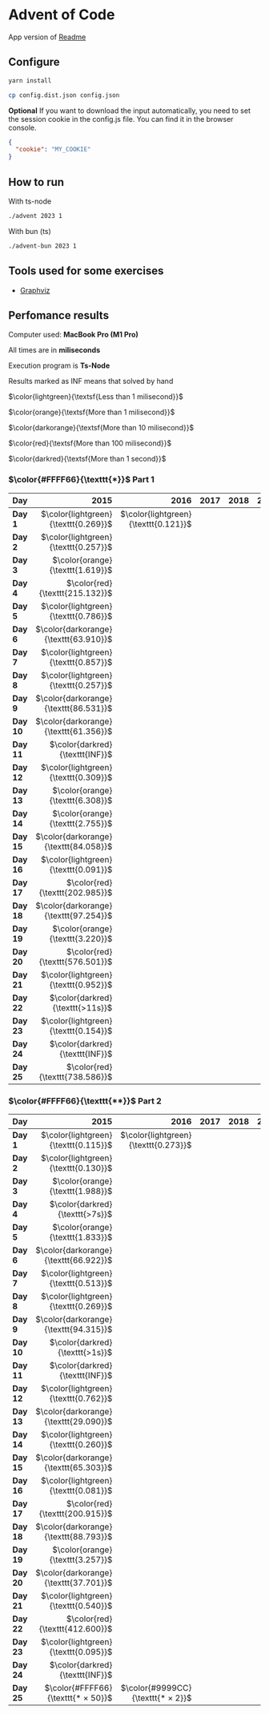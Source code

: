 # Advent of Code

App version of [Readme](./README.app.md)

## Configure

```sh
yarn install
```

```sh
cp config.dist.json config.json
```

**Optional** If you want to download the input automatically, you need to set the session cookie in the config.js file. You can find it in the browser console.

```json
{
  "cookie": "MY_COOKIE"
}
```

## How to run

With ts-node

```sh
./advent 2023 1
```

With bun (ts)

```sh
./advent-bun 2023 1
```

## Tools used for some exercises

* [Graphviz](https://graphviz.org)

## Perfomance results

Computer used: **MacBook Pro (M1 Pro)**

All times are in **miliseconds**

Execution program is **Ts-Node**

Results marked as INF means that solved by hand

$\color{lightgreen}{\textsf{Less than 1 milisecond}}$

$\color{orange}{\textsf{More than 1 milisecond}}$

$\color{darkorange}{\textsf{More than 10 milisecond}}$

$\color{red}{\textsf{More than 100 milisecond}}$

$\color{darkred}{\textsf{More than 1 second}}$



### $\color{#FFFF66}{\texttt{*}}$ Part 1

| **Day**    |                              **2015** |                             **2016** | **2017** | **2018** | **2019** | **2020** | **2021** |                              **2022** |                              **2023** |
|------------|--------------------------------------:|-------------------------------------:|---------:|---------:|---------:|---------:|---------:|--------------------------------------:|--------------------------------------:|
| **Day 1**  |  $\color{lightgreen}{\texttt{0.269}}$ | $\color{lightgreen}{\texttt{0.121}}$ |          |          |          |          |          |  $\color{lightgreen}{\texttt{0.113}}$ |  $\color{lightgreen}{\texttt{0.640}}$ |
| **Day 2**  |  $\color{lightgreen}{\texttt{0.257}}$ |                                      |          |          |          |          |          |  $\color{lightgreen}{\texttt{0.479}}$ |  $\color{lightgreen}{\texttt{0.106}}$ |
| **Day 3**  |      $\color{orange}{\texttt{1.619}}$ |                                      |          |          |          |          |          |      $\color{orange}{\texttt{1.967}}$ |  $\color{lightgreen}{\texttt{0.207}}$ |
| **Day 4**  |       $\color{red}{\texttt{215.132}}$ |                                      |          |          |          |          |          |  $\color{lightgreen}{\texttt{0.359}}$ |  $\color{lightgreen}{\texttt{0.426}}$ |
| **Day 5**  |  $\color{lightgreen}{\texttt{0.786}}$ |                                      |          |          |          |          |          |  $\color{lightgreen}{\texttt{0.394}}$ |  $\color{lightgreen}{\texttt{0.364}}$ |
| **Day 6**  | $\color{darkorange}{\texttt{63.910}}$ |                                      |          |          |          |          |          |  $\color{lightgreen}{\texttt{0.503}}$ |  $\color{lightgreen}{\texttt{0.047}}$ |
| **Day 7**  |  $\color{lightgreen}{\texttt{0.857}}$ |                                      |          |          |          |          |          |  $\color{lightgreen}{\texttt{0.849}}$ |      $\color{orange}{\texttt{2.683}}$ |
| **Day 8**  |  $\color{lightgreen}{\texttt{0.257}}$ |                                      |          |          |          |          |          |  $\color{lightgreen}{\texttt{0.970}}$ |      $\color{orange}{\texttt{1.333}}$ |
| **Day 9**  | $\color{darkorange}{\texttt{86.531}}$ |                                      |          |          |          |          |          |      $\color{orange}{\texttt{5.441}}$ |  $\color{lightgreen}{\texttt{0.002}}$ |
| **Day 10** | $\color{darkorange}{\texttt{61.356}}$ |                                      |          |          |          |          |          |  $\color{lightgreen}{\texttt{0.095}}$ |      $\color{orange}{\texttt{1.763}}$ |
| **Day 11** |       $\color{darkred}{\texttt{INF}}$ |                                      |          |          |          |          |          |  $\color{lightgreen}{\texttt{0.298}}$ |      $\color{orange}{\texttt{7.652}}$ |
| **Day 12** |  $\color{lightgreen}{\texttt{0.309}}$ |                                      |          |          |          |          |          |      $\color{orange}{\texttt{3.428}}$ | $\color{darkorange}{\texttt{23.652}}$ |
| **Day 13** |      $\color{orange}{\texttt{6.308}}$ |                                      |          |          |          |          |          |      $\color{orange}{\texttt{2.149}}$ |      $\color{orange}{\texttt{2.605}}$ |
| **Day 14** |      $\color{orange}{\texttt{2.755}}$ |                                      |          |          |          |          |          |      $\color{orange}{\texttt{3.865}}$ |      $\color{orange}{\texttt{3.359}}$ |
| **Day 15** | $\color{darkorange}{\texttt{84.058}}$ |                                      |          |          |          |          |          |       $\color{darkred}{\texttt{>4s}}$ |  $\color{lightgreen}{\texttt{0.928}}$ |
| **Day 16** |  $\color{lightgreen}{\texttt{0.091}}$ |                                      |          |          |          |          |          |       $\color{darkred}{\texttt{>6s}}$ |      $\color{orange}{\texttt{6.538}}$ |
| **Day 17** |       $\color{red}{\texttt{202.985}}$ |                                      |          |          |          |          |          |      $\color{orange}{\texttt{7.367}}$ |       $\color{red}{\texttt{731.511}}$ |
| **Day 18** | $\color{darkorange}{\texttt{97.254}}$ |                                      |          |          |          |          |          |      $\color{orange}{\texttt{2.568}}$ |  $\color{lightgreen}{\texttt{0.195}}$ |
| **Day 19** |      $\color{orange}{\texttt{3.220}}$ |                                      |          |          |          |          |          |      $\color{darkred}{\texttt{>11s}}$ |      $\color{orange}{\texttt{1.710}}$ |
| **Day 20** |       $\color{red}{\texttt{576.501}}$ |                                      |          |          |          |          |          | $\color{darkorange}{\texttt{68.767}}$ | $\color{darkorange}{\texttt{11.904}}$ |
| **Day 21** |  $\color{lightgreen}{\texttt{0.952}}$ |                                      |          |          |          |          |          |      $\color{orange}{\texttt{2.115}}$ | $\color{darkorange}{\texttt{47.542}}$ |
| **Day 22** |      $\color{darkred}{\texttt{>11s}}$ |                                      |          |          |          |          |          |      $\color{orange}{\texttt{2.556}}$ |       $\color{red}{\texttt{209.524}}$ |
| **Day 23** |  $\color{lightgreen}{\texttt{0.154}}$ |                                      |          |          |          |          |          | $\color{darkorange}{\texttt{48.819}}$ |      $\color{orange}{\texttt{1.384}}$ |
| **Day 24** |       $\color{darkred}{\texttt{INF}}$ |                                      |          |          |          |          |          |       $\color{darkred}{\texttt{>1s}}$ | $\color{darkorange}{\texttt{33.667}}$ |
| **Day 25** |       $\color{red}{\texttt{738.586}}$ |                                      |          |          |          |          |          |  $\color{lightgreen}{\texttt{0.205}}$ |       $\color{darkred}{\texttt{INF}}$ |


### $\color{#FFFF66}{\texttt{**}}$ Part 2

| **Day**    |                              **2015** |                             **2016** | **2017** | **2018** | **2019** | **2020** | **2021** |                              **2022** |                              **2023** |
|------------|--------------------------------------:|-------------------------------------:|---------:|---------:|---------:|---------:|---------:|--------------------------------------:|--------------------------------------:|
| **Day 1**  |  $\color{lightgreen}{\texttt{0.115}}$ | $\color{lightgreen}{\texttt{0.273}}$ |          |          |          |          |          |  $\color{lightgreen}{\texttt{0.102}}$ |      $\color{orange}{\texttt{1.598}}$ |
| **Day 2**  |  $\color{lightgreen}{\texttt{0.130}}$ |                                      |          |          |          |          |          |  $\color{lightgreen}{\texttt{0.613}}$ |  $\color{lightgreen}{\texttt{0.103}}$ |
| **Day 3**  |      $\color{orange}{\texttt{1.988}}$ |                                      |          |          |          |          |          |  $\color{lightgreen}{\texttt{0.325}}$ |  $\color{lightgreen}{\texttt{0.106}}$ |
| **Day 4**  |       $\color{darkred}{\texttt{>7s}}$ |                                      |          |          |          |          |          |  $\color{lightgreen}{\texttt{0.219}}$ |  $\color{lightgreen}{\texttt{0.475}}$ |
| **Day 5**  |      $\color{orange}{\texttt{1.833}}$ |                                      |          |          |          |          |          |  $\color{lightgreen}{\texttt{0.430}}$ |       $\color{darkred}{\texttt{>8m}}$ |
| **Day 6**  | $\color{darkorange}{\texttt{66.922}}$ |                                      |          |          |          |          |          |      $\color{orange}{\texttt{2.169}}$ |  $\color{lightgreen}{\texttt{0.041}}$ |
| **Day 7**  |  $\color{lightgreen}{\texttt{0.513}}$ |                                      |          |          |          |          |          |  $\color{lightgreen}{\texttt{0.451}}$ |      $\color{orange}{\texttt{5.344}}$ |
| **Day 8**  |  $\color{lightgreen}{\texttt{0.269}}$ |                                      |          |          |          |          |          |      $\color{orange}{\texttt{3.299}}$ |      $\color{orange}{\texttt{6.380}}$ |
| **Day 9**  | $\color{darkorange}{\texttt{94.315}}$ |                                      |          |          |          |          |          |      $\color{orange}{\texttt{6.718}}$ |  $\color{lightgreen}{\texttt{0.001}}$ |
| **Day 10** |       $\color{darkred}{\texttt{>1s}}$ |                                      |          |          |          |          |          |  $\color{lightgreen}{\texttt{0.186}}$ |      $\color{orange}{\texttt{6.533}}$ |
| **Day 11** |       $\color{darkred}{\texttt{INF}}$ |                                      |          |          |          |          |          | $\color{darkorange}{\texttt{46.745}}$ |      $\color{orange}{\texttt{5.165}}$ |
| **Day 12** |  $\color{lightgreen}{\texttt{0.762}}$ |                                      |          |          |          |          |          |      $\color{orange}{\texttt{3.141}}$ |       $\color{red}{\texttt{528.548}}$ |
| **Day 13** | $\color{darkorange}{\texttt{29.090}}$ |                                      |          |          |          |          |          |      $\color{orange}{\texttt{1.099}}$ |  $\color{lightgreen}{\texttt{0.569}}$ |
| **Day 14** |  $\color{lightgreen}{\texttt{0.260}}$ |                                      |          |          |          |          |          | $\color{darkorange}{\texttt{16.992}}$ |       $\color{red}{\texttt{482.525}}$ |
| **Day 15** | $\color{darkorange}{\texttt{65.303}}$ |                                      |          |          |          |          |          |      $\color{darkred}{\texttt{>26s}}$ |      $\color{orange}{\texttt{1.341}}$ |
| **Day 16** |  $\color{lightgreen}{\texttt{0.081}}$ |                                      |          |          |          |          |          |       $\color{darkred}{\texttt{>3m}}$ |       $\color{darkred}{\texttt{>1s}}$ |
| **Day 17** |       $\color{red}{\texttt{200.915}}$ |                                      |          |          |          |          |          |      $\color{orange}{\texttt{6.637}}$ |       $\color{darkred}{\texttt{>2s}}$ |
| **Day 18** | $\color{darkorange}{\texttt{88.793}}$ |                                      |          |          |          |          |          |      $\color{orange}{\texttt{5.666}}$ |  $\color{lightgreen}{\texttt{0.112}}$ |
| **Day 19** |      $\color{orange}{\texttt{3.257}}$ |                                      |          |          |          |          |          |       $\color{darkred}{\texttt{>3m}}$ |      $\color{orange}{\texttt{2.112}}$ |
| **Day 20** | $\color{darkorange}{\texttt{37.701}}$ |                                      |          |          |          |          |          |       $\color{red}{\texttt{803.713}}$ | $\color{darkorange}{\texttt{17.168}}$ |
| **Day 21** |  $\color{lightgreen}{\texttt{0.540}}$ |                                      |          |          |          |          |          |  $\color{lightgreen}{\texttt{0.686}}$ |      $\color{darkred}{\texttt{>18s}}$ |
| **Day 22** |       $\color{red}{\texttt{412.600}}$ |                                      |          |          |          |          |          |      $\color{orange}{\texttt{2.249}}$ |       $\color{darkred}{\texttt{>1m}}$ |
| **Day 23** |  $\color{lightgreen}{\texttt{0.095}}$ |                                      |          |          |          |          |          |       $\color{darkred}{\texttt{>1s}}$ |       $\color{darkred}{\texttt{>5s}}$ |
| **Day 24** |       $\color{darkred}{\texttt{INF}}$ |                                      |          |          |          |          |          |       $\color{darkred}{\texttt{>3s}}$ |       $\color{darkred}{\texttt{>6s}}$ |
| **Day 25** |    $\color{#FFFF66}{\texttt{* × 50}}$ |    $\color{#9999CC}{\texttt{* × 2}}$ |          |          |          |          |          |    $\color{#FFFF66}{\texttt{* × 50}}$ |    $\color{#FFFF66}{\texttt{* × 50}}$ |
